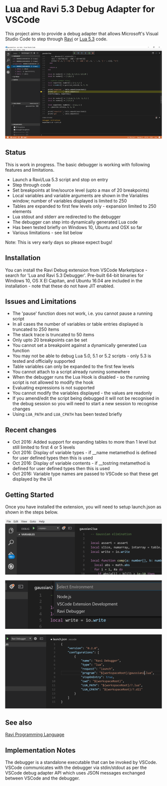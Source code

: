 Lua and Ravi 5.3 Debug Adapter for VSCode
=========================================

This project aims to provide a debug adapter that allows Microsoft's Visual Studio Code to step through [Ravi](http://ravilang.org) or [Lua 5.3](http://www.lua.org) code.

![Debugger in Action](images/screenshot0.png)

Status
------
This is work in progress. The basic debugger is working with following features and limitations.

* Launch a Ravi/Lua 5.3 script and stop on entry 
* Step through code
* Set breakpoints at line/source level (upto a max of 20 breakpoints)
* Local variables and variable arguments are shown in the Variables window; number of variables displayed is limited to 250
* Tables are expanded to first few levels only - expansion limited to 250 elements
* Lua stdout and stderr are redirected to the debugger
* The debugger can step into dynamically generated Lua code
* Has been tested briefly on Windows 10, Ubuntu and OSX so far
* Various limitations - see list below

Note: This is very early days so please expect bugs!

Installation
------------
You can install the Ravi Debug extension from VSCode Marketplace - search for 'Lua and Ravi 5.3 Debugger'. 
Pre-built 64-bit binaries for Windows 10, OS X El Capitan, and Ubuntu 16.04 are included in the installation - 
note that these do not have JIT enabled.

Issues and Limitations
----------------------
* The 'pause' function does not work, i.e. you cannot pause a running script
* In all cases the number of variables or table entries displayed is truncated to 250 items
* The stack trace is truncated to 50 items
* Only upto 20 breakpoints can be set
* You cannot set a breakpoint against a dynamically generated Lua function 
* You may not be able to debug Lua 5.0, 5.1 or 5.2 scripts - only 5.3 is tested and officially supported
* Table variables can only be expanded to the first few levels
* You cannot attach to a script already running somewhere
* When the debugger runs the Lua Hook is disabled - so the running script is not allowed to modify the hook
* Evaluating expressions is not supported
* You cannot modify the variables displayed - the values are readonly
* If you amend/edit the script being debugged it will not be recognised in the debug session so you will need to start a new session to recognise changes
* Using `LUA_PATH` and `LUA_CPATH` has been tested briefly

Recent changes
--------------
* Oct 2016: Added support for expanding tables to more than 1 level but still limited to first 4 or 5 levels
* Oct 2016: Display of variable types - if __name metamethod is defined for user defined types then this is used
* Oct 2016: Display of variable contents - if __tostring metamethod is defined for user defined types then this is used
* Oct 2016: Variable type names are passed to VSCode so that these get displayed by the UI

Getting Started
---------------
Once you have installed the extension, you will need to setup launch.json as shown in the steps below.

![First Launch](images/screenshot1.png)

![Select Ravi Debugger](images/screenshot2.png)

![Configure launch.json](images/screenshot3.png)

See also
--------
[Ravi Programming Language](http://ravilang.org)

Implementation Notes
--------------------
The debugger is a standalone executable that can be invoked by VSCode. VSCode communicates 
with the debugger via stdin/stdout as per the VSCode debug adapter API which uses 
JSON messages exchanged between VSCode and the debugger. 
